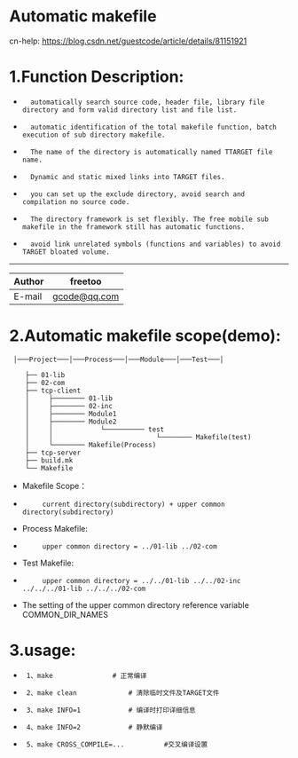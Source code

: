 Automatic makefile
===========================

cn-help: https://blog.csdn.net/guestcode/article/details/81151921

# 1.Function Description:

*       automatically search source code, header file, library file directory and form valid directory list and file list.
*       automatic identification of the total makefile function, batch execution of sub directory makefile.
*       The name of the directory is automatically named TTARGET file name.
*       Dynamic and static mixed links into TARGET files.
*       you can set up the exclude directory, avoid search and compilation no source code.
*       The directory framework is set flexibly. The free mobile sub makefile in the framework still has automatic functions.
*       avoid link unrelated symbols (functions and variables) to avoid TARGET bloated volume.
****
	
|Author|freetoo|
|---|---
|E-mail|gcode@qq.com

# 2.Automatic makefile scope(demo):
```
 │───Project───│───Process───│───Module───│───Test───│

	├── 01-lib
	├── 02-com
	├── tcp-client
	│     ├──────── 01-lib
	│     ├──────── 02-inc
	│     ├──────── Module1
	│     ├──────── Module2
	│     │            └────────── test
	│     │                          └──────── Makefile(test)
	│     └──────── Makefile(Process)
	├── tcp-server
	├── build.mk
	└── Makefile
```
* Makefile Scope：
*          current directory(subdirectory) + upper common directory(subdirectory)
* Process Makefile:
*          upper common directory = ../01-lib ../02-com
* Test Makefile:
*          upper common directory = ../../01-lib ../../02-inc ../../../01-lib ../../../02-com
* The setting of the upper common directory reference variable COMMON_DIR_NAMES

# 3.usage:
*      1、make 				# 正常编译
*      2、make clean 			# 清除临时文件及TARGET文件
*      3、make INFO=1 			# 编译时打印详细信息
*      4、make INFO=2 			# 静默编译
*      5、make CROSS_COMPILE=...          #交叉编译设置

